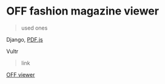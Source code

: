 # OFF fashion magazine viewer

> used ones

Django, [PDF.js](https://mozilla.github.io/pdf.js/)

Vultr

> link

[OFF viewer](http://offviewer.tk/)